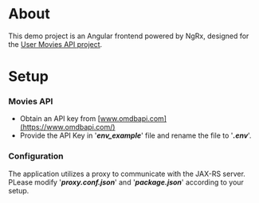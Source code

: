 # About
This demo project is an Angular frontend powered by NgRx, 
designed for the [User Movies API project](https://github.com/mixfoodev/jaxrs_user_movies_api).

# Setup

### Movies API
* Obtain an API key from [www.omdbapi.com](https://www.omdbapi.com/)
* Provide the API Key in '_**env_example**_'
file and rename the file to '_**.env**_'.

### Configuration
The application utilizes a proxy to communicate with the JAX-RS server.  
PLease modify '_**proxy.conf.json**_' and '_**package.json**_' according to your setup.